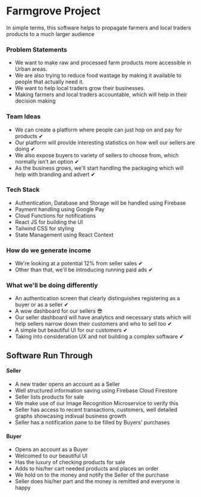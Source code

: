 # Farmgrove Project
In simple terms, this software helps to propagate farmers and local traders products to a much larger audience

### Problem Statements
* We want to make raw and processed farm products more accessible in Urban areas.
* We are also trying to reduce food wastage by making it available to people that actually need it.
* We want to help local traders grow their businesses.
* Making farmers and local traders accountable, which will help in their decision making

### Team Ideas
* We can create a platform where people can just hop on and pay for products ✔
* Our platform will provide interesting statistics on how well our sellers are doing ✔
* We also expose buyers to variety of sellers to choose from, which normally isn't an option ✔
* As the business grows, we'll start handling the packaging which will help with branding and advert ✔


### Tech Stack
* Authentication, Database and Storage will be handled using Firebase
* Payment handling using Google Pay
* Cloud Functions for notifications
* React JS for building the UI
* Tailwind CSS for styling
* State Management using React Context


### How do we generate income
* We're looking at a potential 12% from seller sales ✔
* Other than that, we'll be introducing running paid ads ✔

### What we'll be doing differently
* An authentication screen that clearly distinguishes registering as a buyer or as a seller ✔
* A wow dashboard for our sellers 😎
* Our seller dashboard will have analytics and necessary stats which will help sellers narrow down their customers and who to sell too ✔
* A simple but beautiful UI for our customers ✔
* Taking into consideration UX and not building a complex software ✔

## Software Run Through
#### Seller
* A new trader opens an account as a Seller
* Well structured information saving using Firebase Cloud Firestore
* Seller lists products for sale
* We make use of our Image Recognition Microservice to verify this
* Seller has access to recent transactions, customers, well detailed graphs showcasing indivual business growth
* Seller has a notification pane to be filled by Buyers' purchases


#### Buyer
* Opens an account as a Buyer
* Welcomed to our beautiful UI
* Has the luxury of checking products for sale
* Adds to his/her cart needed products and places an order
* We hold on to the money and notify the Seller of the purchase
* Seller does his/her part and the money is remitted and everyone is happy

